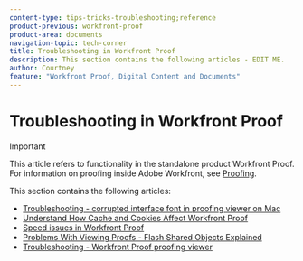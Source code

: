 ```yaml
---
content-type: tips-tricks-troubleshooting;reference
product-previous: workfront-proof
product-area: documents
navigation-topic: tech-corner
title: Troubleshooting in Workfront Proof
description: This section contains the following articles - EDIT ME.
author: Courtney
feature: "Workfront Proof, Digital Content and Documents"
---
```


# Troubleshooting in Workfront Proof

>[!IMPORTANT]
>
>This article refers to functionality in the standalone product Workfront Proof. For information on proofing inside Adobe Workfront, see [Proofing](../../../review-and-approve-work/proofing/proofing.md).

This section contains the following articles:

* [Troubleshooting - corrupted interface font in proofing viewer on Mac](../../../workfront-proof/wp-tech-corner/troubleshooting/corrupted-interface-font-pv-mac.md) 
* [Understand How Cache and Cookies Affect Workfront Proof](../../../workfront-proof/wp-tech-corner/troubleshooting/how-cache-cookies-affect-pv.md) 
* [Speed issues in Workfront Proof](../../../workfront-proof/wp-tech-corner/troubleshooting/speed-issue.md) 
* [Problems With Viewing Proofs - Flash Shared Objects Explained](../../../workfront-proof/wp-tech-corner/troubleshooting/view-proof-flash-shared-object.md) 
* [Troubleshooting - Workfront Proof proofing viewer](../../../workfront-proof/wp-tech-corner/troubleshooting/proofing-viewer.md)

